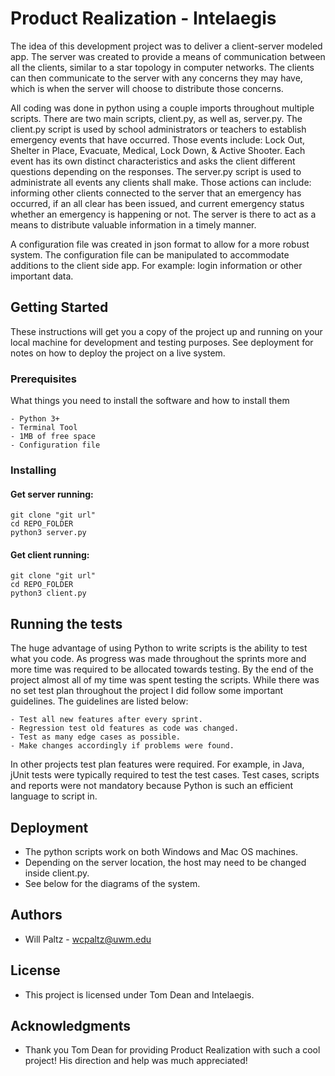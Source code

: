 # Product Realization - Intelaegis

The idea of this development project was to deliver a client-server modeled app. The server was created to provide a means of communication between all the clients, similar to a star topology in computer networks. The clients can then communicate to the server with any concerns they may have, which is when the server will choose to distribute those concerns.

All coding was done in python using a couple imports throughout multiple scripts. There are two main scripts, client.py, as well as, server.py. The client.py script is used by school administrators or teachers to establish emergency events that have occurred. Those events include: Lock Out, Shelter in Place, Evacuate, Medical, Lock Down, & Active Shooter. Each event has its own distinct characteristics and asks the client different questions depending on the responses. The server.py script is used to administrate all events any clients shall make. Those actions can include: informing other clients connected to the server that an emergency has occurred, if an all clear has been issued, and current emergency status whether an emergency is happening or not. The server is there to act as a means to distribute valuable information in a timely manner.

A configuration file was created in json format to allow for a more robust system. The configuration file can be manipulated to accommodate additions to the client side app. For example: login information or other important data.

## Getting Started

These instructions will get you a copy of the project up and running on your local machine for development and testing purposes. See deployment for notes on how to deploy the project on a live system.

### Prerequisites

What things you need to install the software and how to install them

```
- Python 3+
- Terminal Tool
- 1MB of free space
- Configuration file
```

### Installing

#### Get server running:
```
git clone "git url"
cd REPO_FOLDER
python3 server.py
```

#### Get client running:
```
git clone "git url"
cd REPO_FOLDER
python3 client.py
```

## Running the tests

The huge advantage of using Python to write scripts is the ability to test what you code. As progress was made throughout the sprints more and more time was required to be allocated towards testing. By the end of the project almost all of my time was spent testing the scripts. While there was no set test plan throughout the project I did follow some important guidelines. The guidelines are listed below:
```
- Test all new features after every sprint. 
- Regression test old features as code was changed. 
- Test as many edge cases as possible. 
- Make changes accordingly if problems were found. 
```
In other projects test plan features were required. For example, in Java, jUnit tests were typically required to test the test cases. Test cases, scripts and reports were not mandatory because Python is such an efficient language to script in. 

## Deployment
- The python scripts work on both Windows and Mac OS machines.
- Depending on the server location, the host may need to be changed inside client.py.
- See below for the diagrams of the system.

## Authors
- Will Paltz - wcpaltz@uwm.edu

## License
- This project is licensed under Tom Dean and Intelaegis.

## Acknowledgments
- Thank you Tom Dean for providing Product Realization with such a cool project! His direction and help was much appreciated!
